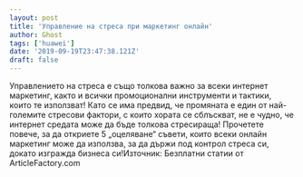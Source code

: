 ```yaml
---
layout: post
title: 'Управление на стреса при маркетинг онлайн'
author: Ghost
tags: ['huawei']
date: '2019-09-19T23:47:38.121Z'
draft: false
---
```


Управлението на стреса е също толкова важно за всеки интернет маркетинг, както и всички промоционални инструменти и тактики, които те използват! Като се има предвид, че промяната е един от най-големите стресови фактори, с които хората се сблъскват, не е чудно, че интернет средата може да бъде толкова стресираща! Прочетете повече, за да откриете 5 „оцеляване“ съвети, които всеки онлайн маркетинг може да използва, за да държи под контрол стреса си, докато изгражда бизнеса си!Източник: Безплатни статии от ArticleFactory.com
